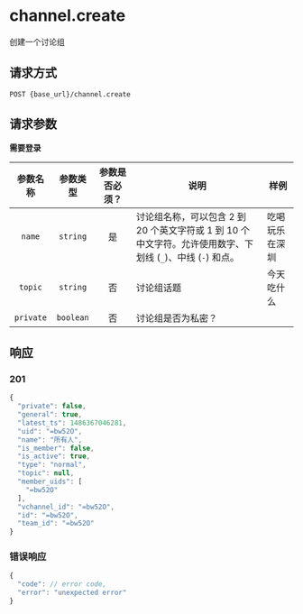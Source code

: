 # channel.create

创建一个讨论组

## 请求方式

```
POST {base_url}/channel.create
```

## 请求参数

**需要登录**

| 参数名称 | 参数类型 | 参数是否必须？ | 说明 | 样例 |
|:--------:|:--------:|:--------------:|------|------|
| `name` | `string` | 是 | 讨论组名称，可以包含 2 到 20 个英文字符或 1 到 10 个中文字符。允许使用数字、下划线 (`_`)、中线 (`-`) 和点。 | 吃喝玩乐在深圳 |
| `topic` | `string` | 否 | 讨论组话题 | 今天吃什么 |
| `private` | `boolean` | 否 | 讨论组是否为私密？ |  |

## 响应

### 201

```javascript
{
  "private": false,
  "general": true,
  "latest_ts": 1486367046281,
  "uid": "=bw52O",
  "name": "所有人",
  "is_member": false,
  "is_active": true,
  "type": "normal",
  "topic": null,
  "member_uids": [
    "=bw52O"
  ],
  "vchannel_id": "=bw52O",
  "id": "=bw52O",
  "team_id": "=bw52O"
}
```
### 错误响应

```javascript
{
  "code": // error code,
  "error": "unexpected error"
}
```

<!-- generated by gen_doc.js -->
